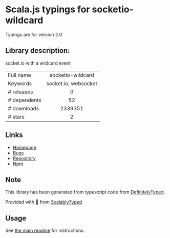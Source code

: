 
# Scala.js typings for socketio-wildcard

Typings are for version 2.0

## Library description:
socket.io with a wildcard event

|                    |                 |
| ------------------ | :-------------: |
| Full name          | socketio-wildcard |
| Keywords           | socket.io, websocket |
| # releases         | 0 |
| # dependents       | 52 |
| # downloads        | 2339351 |
| # stars            | 2 |

## Links
- [Homepage](https://github.com/hden/socketio-wildcard)
- [Bugs](https://github.com/hden/socketio-wildcard/issues)
- [Repository](https://github.com/hden/socketio-wildcard)
- [Npm](https://www.npmjs.com/package/socketio-wildcard)
    


## Note
This library has been generated from typescript code from [DefinitelyTyped](https://definitelytyped.org).

Provided with :purple_heart: from [ScalablyTyped](https://github.com/oyvindberg/ScalablyTyped)

## Usage
See [the main readme](../../readme.md) for instructions.


